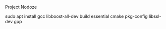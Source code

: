 Project Nodoze

sudo apt install gcc libboost-all-dev build essential cmake pkg-config libssl-dev gpp 
